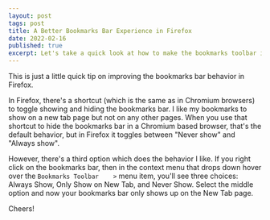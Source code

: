 ```yaml
---
layout: post
tags: post
title: A Better Bookmarks Bar Experience in Firefox
date: 2022-02-16
published: true
excerpt: Let's take a quick look at how to make the bookmarks toolbar in Firefox better.
---
```


This is just a little quick tip on improving the bookmarks bar behavior in Firefox.

In Firefox, there's a shortcut (which is the same as in Chromium browsers) to toggle showing and hiding the bookmarks bar. I like my bookmarks to show on a new tab page but not on any other pages. When you use that shortcut to hide the bookmarks bar in a Chromium based browser, that's the default behavior, but in Firefox it toggles between "Never show" and "Always show".

However, there's a third option which does the behavior I like. If you right click on the bookmarks bar, then in the context menu that drops down hover over the `Bookmarks Toolbar    >` menu item, you'll see three choices: Always Show, Only Show on New Tab, and Never Show. Select the middle option and now your bookmarks bar only shows up on the New Tab page.

Cheers!
